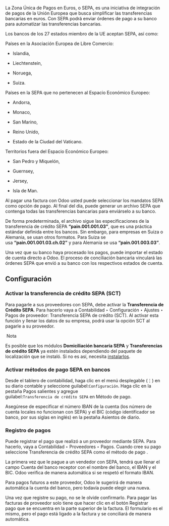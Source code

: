 La Zona Única de Pagos en Euros, o SEPA, es una iniciativa de integración de pagos de la Unión Europea que busca simplificar las transferencias bancarias en euros. Con SEPA podrá enviar órdenes de pago a su banco para automatizar las transferencias bancarias.

Los bancos de los 27 estados miembro de la UE aceptan SEPA, así como:

Países en la Asociación Europea de Libre Comercio:

- Islandia,
    
- Liechtenstein,
    
- Noruega,
    
- Suiza.
    

Países en la SEPA que no pertenecen al Espacio Económico Europeo:

- Andorra,
    
- Monaco,
    
- San Marino,
    
- Reino Unido,
    
- Estado de la Ciudad del Vaticano.
    

Territorios fuera del Espacio Económico Europeo:

- San Pedro y Miquelón,
    
- Guernsey,
    
- Jersey,
    
- Isla de Man.
    

Al pagar una factura con Odoo usted puede seleccionar los mandatos SEPA como opción de pago. Al final del día, puede generar un archivo SEPA que contenga todas las transferencias bancarias para enviárselo a su banco.

De forma predeterminada, el archivo sigue las especificaciones de la transferencia de crédito SEPA **“pain.001.001.03”**, que es una práctica estándar definida entre los bancos. Sin embargo, para empresas en Suiza o Alemania, se usan otros formatos. Para Suiza se usa **“pain.001.001.03.ch.02”** y para Alemania se usa **“pain.001.003.03”**.

Una vez que su banco haya procesado los pagos, puede importar el estado de cuenta directo a Odoo. El proceso de conciliación bancaria vinculará las órdenes SEPA que envió a su banco con los respectivos estados de cuenta.

## Configuración[](https://www.odoo.com/documentation/17.0/es/applications/finance/accounting/payments/pay_sepa.html#configuration "Enlazar permanentemente con este título")

### Activar la transferencia de crédito SEPA (SCT)[](https://www.odoo.com/documentation/17.0/es/applications/finance/accounting/payments/pay_sepa.html#activate-sepa-credit-transfer-sct "Enlazar permanentemente con este título")

Para pagarle a sus proveedores con SEPA, debe activar la **Transferencia de Crédito SEPA**. Para hacerlo vaya a Contabilidad ‣ Configuración ‣ Ajustes ‣ Pagos de proveedor: Transferencia SEPA de crédito (SCT). Al activar esta función y llenar los datos de su empresa, podrá usar la opción SCT al pagarle a su proveedor.

 Nota

Es posible que los módulos **Domiciliación bancaria SEPA** y **Transferencias de crédito SEPA** ya estén instalados dependiendo del paquete de localización que se instaló. Si no es así, necesita [instalarlos](https://www.odoo.com/documentation/17.0/es/applications/general/apps_modules.html#general-install).

### Activar métodos de pago SEPA en bancos[](https://www.odoo.com/documentation/17.0/es/applications/finance/accounting/payments/pay_sepa.html#activate-sepa-payment-methods-on-banks "Enlazar permanentemente con este título")

Desde el tablero de contabilidad, haga clic en el menú desplegable (⋮) en su diario contable y seleccione guilabel:`Configuración`. Haga clic en la pestaña Pagos salientes y agregue guilabel:`Transferencia de crédito SEPA` en Método de pago.

Asegúrese de especificar el número IBAN de la cuenta (los número de cuenta locales no funcionan con SEPA) y el BIC (código identificador se banco, por sus siglas en inglés) en la pestaña Asientos de diario.

### Registro de pagos[](https://www.odoo.com/documentation/17.0/es/applications/finance/accounting/payments/pay_sepa.html#registering-payments "Enlazar permanentemente con este título")

Puede registrar el pago que realizó a un proveedor mediante SEPA. Para hacerlo, vaya a Contabilidad ‣ Proveedores ‣ Pagos. Cuando cree su pago seleccione Transferencia de crédito SEPA como el método de pago .

La primera vez que le pague a un vendedor con SEPA, tendrá que llenar el campo Cuenta del banco receptor con el nombre del banco, el IBAN y el BIC. Odoo verifica de manera automática si se respetó el formato IBAN.

Para pagos futuros a este proveedor, Odoo le sugerirá de manera automática la cuenta del banco, pero todavía puede elegir una nueva.

Una vez que registre su pago, no se le olvide confirmarlo. Para pagar las facturas de proveedor solo tiene que hacer clic en el botón Registrar pago que se encuentra en la parte superior de la factura. El formulario es el mismo, pero el pago está ligado a la factura y se conciliará de manera automática.